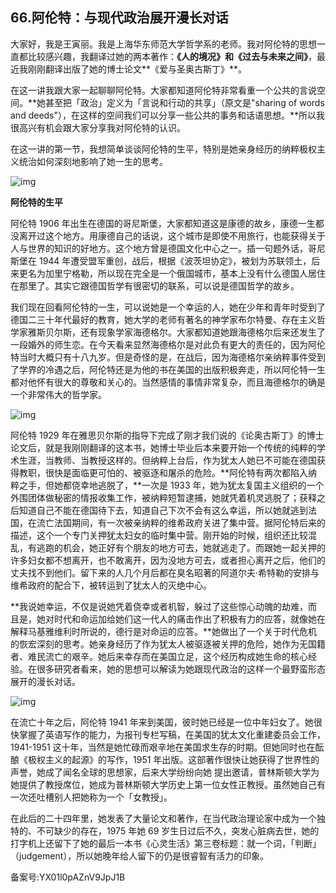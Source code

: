 ## 66.阿伦特：与现代政治展开漫长对话
大家好，我是王寅丽。我是上海华东师范大学哲学系的老师。我对阿伦特的思想一直都比较感兴趣，我翻译过她的两本著作：**《人的境况》**和**《过去与未来之间》**，最近我刚刚翻译出版了她的博士论文**《爱与圣奥古斯丁》**。


在这一讲我跟大家一起聊聊阿伦特。大家都知道阿伦特非常看重一个公共的言说空间。**她甚至把「政治」定义为「言说和行动的共享」（原文是"sharing of words and deeds"），在这样的空间我们可以分享一些公共的事务和话语思想。**所以我很高兴有机会跟大家分享我对阿伦特的认识。


在这一讲的第一节，我想简单谈谈阿伦特的生平，特别是她亲身经历的纳粹极权主义统治如何深刻地影响了她一生的思考。


![img](https://pic1.zhimg.com/v2-f98c5764175857f259bb6690f4ed3727.webp)

**阿伦特的生平**


阿伦特 1906 年出生在德国的哥尼斯堡，大家都知道这是康德的故乡，康德一生都没离开过这个地方。用康德自己的话说，这个城市是即使不用旅行，也能获得关于人与世界的知识的好地方。这个地方曾是德国文化中心之一。插一句题外话，哥尼斯堡在 1944 年遭受盟军重创，战后，根据《波茨坦协定》，被划为苏联领土，后来更名为加里宁格勒，所以现在完全是一个俄国城市，基本上没有什么德国人居住在那里了。其实它跟德国哲学有很密切的联系，可以说是德国哲学的故乡。


我们现在回看阿伦特的一生，可以说她是一个幸运的人，她在少年和青年时受到了德国二三十年代最好的教育，她大学的老师有著名的神学家布尔特曼、存在主义哲学家雅斯贝尔斯，还有现象学家海德格尔。大家都知道她跟海德格尔后来还发生了一段婚外的师生恋。在今天看来显然海德格尔是对此负有更大的责任的，因为阿伦特当时大概只有十八九岁。但是奇怪的是，在战后，因为海德格尔亲纳粹事件受到了学界的冷遇之后，阿伦特还是为他的书在美国的出版积极奔走，所以阿伦特一生都对他怀有很大的尊敬和关心的。当然感情的事情非常复杂，而且海德格尔的确是一个非常伟大的哲学家。


![img](https://pic2.zhimg.com/v2-f760edb02e896e8815f53bac90a5062f.webp)

阿伦特 1929 年在雅思贝尔斯的指导下完成了刚才我们说的《论奥古斯丁》的博士论文后，就是我刚刚翻译的这本书，她博士毕业后本来要开始一个传统的纯粹的学术生涯，当教师、当教授这样的。但纳粹上台后，作为犹太人她已不可能在德国获得教职，很快是面临更可怕的、被驱逐和屠杀的危险。**阿伦特有两次都陷入纳粹之手，但她都侥幸地逃脱了，**一次是 1933 年，她为犹太复国主义组织的一个外围团体做秘密的情报收集工作，被纳粹短暂逮捕，她就凭着机灵逃脱了；获释之后知道自己不能在德国待下去，知道自己下次不会有这么幸运，所以她就逃到法国，在流亡法国期间，有一次被亲纳粹的维希政府关进了集中营。据阿伦特后来的描述，这个一个专门关押犹太妇女的临时集中营。刚开始的时候，组织还比较混乱，有逃跑的机会，她正好有个朋友的地方可去，她就逃走了。而跟她一起关押的许多妇女都不想离开，也不敢离开，因为没地方可去，或者担心离开之后，他们的丈夫找不到他们。留下来的人几个月后都在臭名昭著的阿道尔夫·希特勒的安排与维希政府的配合下，被转运到了犹太人的灭绝中心。


**我说她幸运，不仅是说她凭着侥幸或者机智，躲过了这些惊心动魄的劫难，而且是，她对时代和命运加给她们这一代人的痛击作出了积极有力的应答，就像她在解释马基雅维利时所说的，德行是对命运的应答。**她做出了一个关于时代危机的恢宏深刻的思考。她亲身经历了作为犹太人被驱逐被关押的危险，她作为无国籍者、难民流亡的艰辛。她后来幸存而在美国立足，这个经历构成她生命的核心经验。在很多研究者看来，她的思想可以解读为她跟现代政治的这样一个最野蛮形态展开的漫长对话。


![img](https://pic2.zhimg.com/v2-9350f4f378ff12aa393dbdfe2b87f37f.webp)

在流亡十年之后，阿伦特 1941 年来到美国，彼时她已经是一位中年妇女了。她很快掌握了英语写作的能力，为报刊专栏写稿，在美国的犹太文化重建委员会工作，1941-1951 这十年，当然是她忙碌而艰辛地在美国求生存的时期。但她同时也在酝酿《极权主义的起源》的写作，1951 年出版。这部著作很快让她获得了世界性的声誉，她成了闻名全球的思想家，后来大学纷纷向她 提出邀请，普林斯顿大学为她提供了教授席位，她成为普林斯顿大学历史上第一位女性正教授。虽然她自己有一次还吐槽别人把她称为一个「女教授」。


在此后的二十四年里，她发表了大量论文和著作，在当代政治理论家中成为一个独特的、不可缺少的存在，1975 年她 69 岁生日过后不久，突发心脏病去世，她的打字机上还留下了她的最后一本书《心灵生活》第三卷标题：就一个词，「判断」（judgement），所以她晚年给人留下的仍是很睿智有活力的印象。


备案号:YX01l0pAZnV9JpJ1B

